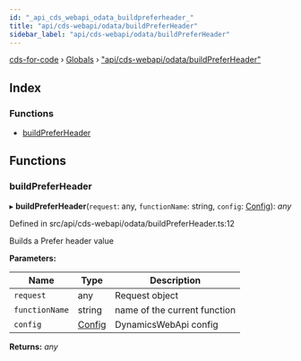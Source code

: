 ```yaml
---
id: "_api_cds_webapi_odata_buildpreferheader_"
title: "api/cds-webapi/odata/buildPreferHeader"
sidebar_label: "api/cds-webapi/odata/buildPreferHeader"
---
```


[cds-for-code](../index.md) › [Globals](../globals.md) › ["api/cds-webapi/odata/buildPreferHeader"](_api_cds_webapi_odata_buildpreferheader_.md)

## Index

### Functions

* [buildPreferHeader](_api_cds_webapi_odata_buildpreferheader_.md#buildpreferheader)

## Functions

###  buildPreferHeader

▸ **buildPreferHeader**(`request`: any, `functionName`: string, `config`: [Config](../interfaces/_api_cds_webapi_cdswebapi_.cdswebapi.config.md)): *any*

Defined in src/api/cds-webapi/odata/buildPreferHeader.ts:12

Builds a Prefer header value

**Parameters:**

Name | Type | Description |
------ | ------ | ------ |
`request` | any | Request object |
`functionName` | string | name of the current function |
`config` | [Config](../interfaces/_api_cds_webapi_cdswebapi_.cdswebapi.config.md) | DynamicsWebApi config |

**Returns:** *any*
